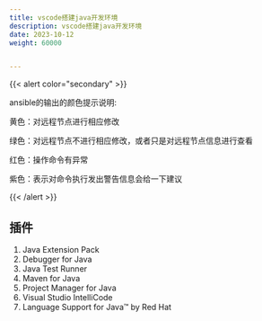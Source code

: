 ```yaml
---
title: vscode搭建java开发环境
description: vscode搭建java开发环境
date: 2023-10-12
weight: 60000


---
```

<style>
th, td {
  border: 1px solid rgb(190, 190, 190);
}
</style>


{{< alert color="secondary" >}}

ansible的输出的颜色提示说明:

黄色：对远程节点进行相应修改

绿色：对远程节点不进行相应修改，或者只是对远程节点信息进行查看

红色：操作命令有异常

紫色：表示对命令执行发出警告信息会给一下建议

{{< /alert >}}



## 插件

1. Java Extension Pack
2. Debugger for Java
3. Java Test Runner
4. Maven for Java
5. Project Manager for Java
6. Visual Studio IntelliCode
7. Language Support for Java™ by Red Hat


















